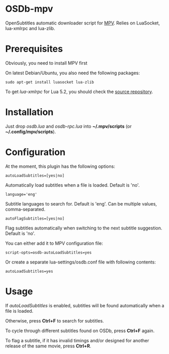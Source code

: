 # OSDb-mpv

OpenSubtitles automatic downloader script for [MPV](http://mpv.io/). Relies on LuaSocket, lua-xmlrpc and lua-zlib.

# Prerequisites

Obviously, you need to install MPV first

On latest Debian/Ubuntu, you also need the following packages:

    sudo apt-get install luasocket lua-zlib

To get *lua-xmlrpc* for Lua 5.2, you should check the [source repository](https://github.com/timn/lua-xmlrpc).

# Installation

Just drop *osdb.lua* and *osdb-rpc.lua* into **~/.mpv/scripts** (or **~/.config/mpv/scripts**).

# Configuration

At the moment, this plugin has the following options:

    autoLoadSubtitles=[yes|no]
    
Automatically load subtitles when a file is loaded. Default is 'no'.

    language='eng'
    
Subtitle languages to search for. Default is 'eng'. Can be multiple values, comma-separated.

    autoFlagSubtitles=[yes|no]
    
Flag subtitles automatically when switching to the next subtitle suggestion. Default is 'no'.

You can either add it to MPV configuration file:

    script-opts=osdb-autoLoadSubtitles=yes
    
Or create a separate lua-settings/osdb.conf file with following contents:

    autoLoadSubtitles=yes
    
# Usage

If *autoLoadSubtitles* is enabled, subtitles will be found automatically when a file is loaded.

Otherwise, press **Ctrl+F** to search for subtitles.

To cycle through different subtitles found on OSDb, press **Ctrl+F** again.

To flag a subtitle, if it has invalid timings and/or designed for another release of the same movie, press **Ctrl+R**.

